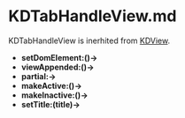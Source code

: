 # KDTabHandleView.md

KDTabHandleView is inerhited from [KDView](/core/KDView). 

* **setDomElement:()->**
* **viewAppended:()->**
* **partial:->**
* **makeActive:()->**
* **makeInactive:()->**
* **setTitle:(title)->**
